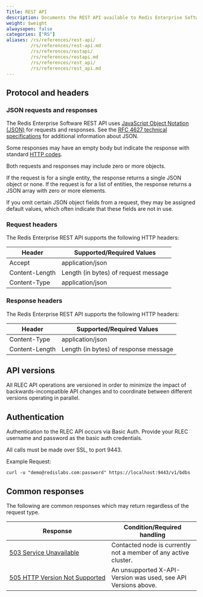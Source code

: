 ```yaml
---
Title: REST API
description: Documents the REST API available to Redis Enterprise Software deployments.
weight: $weight
alwaysopen: false
categories: ["RS"]
aliases: /rs/references/rest-api/
         /rs/references/rest-api.md
         /rs/references/restapi/
         /rs/references/restapi.md
         /rs/references/rest_api/
         /rs/references/rest_api.md
---
```


## Protocol and headers

### JSON requests and responses

The Redis Enterprise Software REST API uses [JavaScript Object Notation (JSON)](http://www.json.org) for requests and responses. See the [RFC 4627 technical specifications](http://www.ietf.org/rfc/rfc4627.txt) for additional information about JSON.

Some responses may have an empty body but indicate the response with standard [HTTP codes](https://www.w3.org/Protocols/rfc2616/rfc2616-sec10.html).

Both requests and responses may include zero or more objects.

If the request is for a single entity, the response returns a single JSON object or none. If the request is for a list of entities, the response returns a JSON array with zero or more elements.

If you omit certain JSON object fields from a request, they may be assigned default values, which often indicate that these fields are not in use.

### Request headers

The Redis Enterprise REST API supports the following HTTP headers:

| Header | Supported/Required Values |
|--------|---------------------------|
| Accept | application/json |
| Content-Length | Length (in bytes) of request message |
| Content-Type | application/json |

### Response headers

The Redis Enterprise REST API supports the following HTTP headers:

| Header | Supported/Required Values |
|--------|---------------------------|
| Content-Type | application/json |
| Content-Length | Length (in bytes) of response message |

## API versions

All RLEC API operations are versioned in order to minimize the impact of backwards-incompatible API changes and to coordinate between different versions operating in parallel.

## Authentication

Authentication to the RLEC API occurs via Basic Auth. Provide your RLEC username and password as the basic auth credentials.

All calls must be made over SSL, to port 9443.

Example Request:

    curl -u "demo@redislabs.com:password" https://localhost:9443/v1/bdbs

## Common responses

The following are common responses which may return regardless of the request type.

| Response | Condition/Required handling |
|----------|-----------------------------|
| [503 Service Unavailable](http://www.w3.org/Protocols/rfc2616/rfc2616-sec10.html#sec10.5.4) | Contacted node is currently not a member of any active cluster. |
| [505&nbsp;HTTP&nbsp;Version&nbsp;Not&nbsp;Supported](http://www.w3.org/Protocols/rfc2616/rfc2616-sec10.html#sec10.5.6) | An unsupported X-API-Version was used, see API Versions above. |
